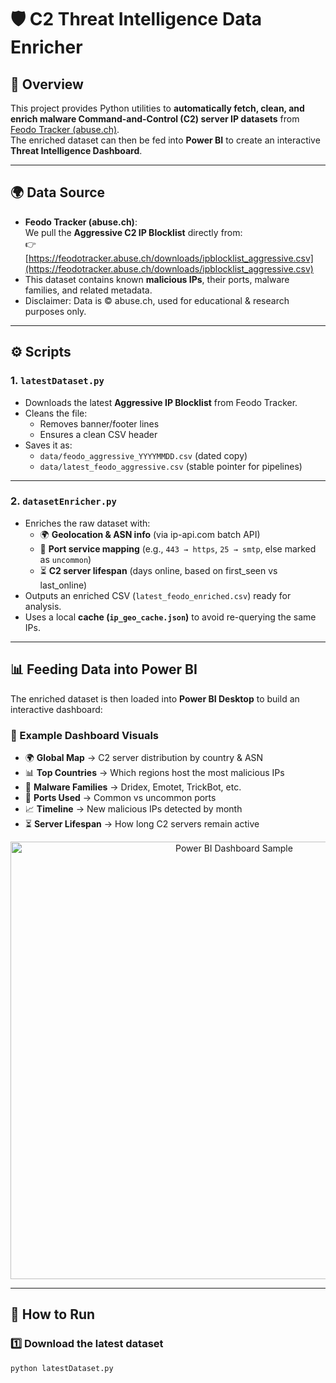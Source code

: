 # 🛡️ C2 Threat Intelligence Data Enricher

## 📌 Overview
This project provides Python utilities to **automatically fetch, clean, and enrich malware Command-and-Control (C2) server IP datasets** from [Feodo Tracker (abuse.ch)](https://feodotracker.abuse.ch/).  
The enriched dataset can then be fed into **Power BI** to create an interactive **Threat Intelligence Dashboard**.

---

## 🌍 Data Source
- **Feodo Tracker (abuse.ch)**:  
  We pull the **Aggressive C2 IP Blocklist** directly from:  
  👉 [https://feodotracker.abuse.ch/downloads/ipblocklist_aggressive.csv](https://feodotracker.abuse.ch/downloads/ipblocklist_aggressive.csv)  
- This dataset contains known **malicious IPs**, their ports, malware families, and related metadata.  
- Disclaimer: Data is © abuse.ch, used for educational & research purposes only.

---

## ⚙️ Scripts

### 1. `latestDataset.py`
- Downloads the latest **Aggressive IP Blocklist** from Feodo Tracker.  
- Cleans the file:
  - Removes banner/footer lines
  - Ensures a clean CSV header
- Saves it as:
  - `data/feodo_aggressive_YYYYMMDD.csv` (dated copy)
  - `data/latest_feodo_aggressive.csv` (stable pointer for pipelines)

---

### 2. `datasetEnricher.py`
- Enriches the raw dataset with:
  - 🌍 **Geolocation & ASN info** (via ip-api.com batch API)
  - 🔌 **Port service mapping** (e.g., `443 → https`, `25 → smtp`, else marked as `uncommon`)
  - ⏳ **C2 server lifespan** (days online, based on first_seen vs last_online)
- Outputs an enriched CSV (`latest_feodo_enriched.csv`) ready for analysis.
- Uses a local **cache (`ip_geo_cache.json`)** to avoid re-querying the same IPs.

---

## 📊 Feeding Data into Power BI

The enriched dataset is then loaded into **Power BI Desktop** to build an interactive dashboard:

### 🔹 Example Dashboard Visuals
- 🌍 **Global Map** → C2 server distribution by country & ASN
- 📊 **Top Countries** → Which regions host the most malicious IPs
- 🦠 **Malware Families** → Dridex, Emotet, TrickBot, etc.
- 🔌 **Ports Used** → Common vs uncommon ports
- 📈 **Timeline** → New malicious IPs detected by month
- ⏳ **Server Lifespan** → How long C2 servers remain active

<p align="center">
  <img src="docs/dashboard-sample.png" alt="Power BI Dashboard Sample" width="700">
</p>

---

## 🚀 How to Run

### 1️⃣ Download the latest dataset
```bash
python latestDataset.py